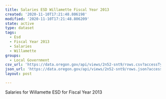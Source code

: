 ```yaml
---
title: Salaries ESD Willamette Fiscal Year 2013
created: '2020-11-10T17:21:48.806198'
modified: '2020-11-10T17:21:48.806209'
state: active
type: dataset
tags:
  - Esd
  - Fiscal Year 2013
  - Salaries
  - Willamette
groups:
  - Local Government
csv_url: 'https://data.oregon.gov/api/views/2n52-snt9/rows.csv?accessType=DOWNLOAD'
json_url: 'https://data.oregon.gov/api/views/2n52-snt9/rows.json?accessType=DOWNLOAD'
layout: post

---
```

Salaries for Willamette ESD for Fiscal Year 2013
